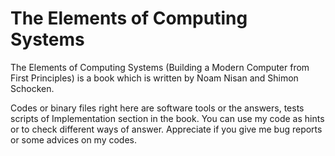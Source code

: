 # The Elements of Computing Systems
The Elements of Computing Systems (Building a Modern Computer from First Principles) is a book which is written by Noam Nisan and Shimon Schocken.

Codes or binary files right here are software tools or the answers, tests scripts of Implementation section in the book.
You can use my code as hints or to check different ways of answer.
Appreciate if you give me bug reports or some advices on my codes.